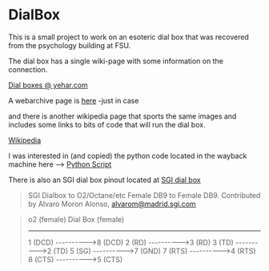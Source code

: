 # DialBox

This is a small project to work on an esoteric dial box that was recovered from
the psychology building at FSU.

The dial box has a single wiki-page with some information on the connection. 

[Dial boxes @ yehar.com](http://yehar.com/blog/?p=3471)

A webarchive page is [here](https://web.archive.org/web/20190619162708/http://yehar.com/blog/?p=3471) -just in case

and there is another wikipedia page that sports the same images and includes
some links to bits of code that will run the dial box.

[Wikipedia](https://en.wikipedia.org/wiki/Dial_bo)

I was interested in (and copied) the python code located in the wayback
machine here -->  [Python Script](https://web.archive.org/web/20071001121945/http://www.ysbl.york.ac.uk/~emsley/coot/mbox-2004-2005/att-0547/eventio.py)

There is also an SGI dial box pinout located at [SGI dial box](https://web.archive.org/web/20071016051441/http://www.meadow.net/pinouts.html#sgidbox)

>SGI Dialbox to O2/Octane/etc Female DB9 to Female DB9. Contributed by Alvaro Moron Alonso, alvarom@madrid.sgi.com


>o2 (female)    Dial Box (female)
>---------     ----------
>    1 (DCD) ---------->8 (DCD)
>    2 (RD)  ---------->3  (RD)
>    3 (TD)  ---------->2  (TD)
>    5 (SG)  ---------->7 (GND)
>    7 (RTS) ---------->4 (RTS)
>    8 (CTS) ---------->5 (CTS)                                   

